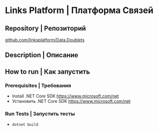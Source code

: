 # Links Platform | Платформа Связей
## Repository | Репозиторий
[github.com/linksplatform/Data.Doublets](https://github.com/linksplatform/Data.Doublets)

## Description | Описание

## How to run | Как запустить
### Prerequisites | Требования
* Install .NET Core SDK https://www.microsoft.com/net
* Установить .NET Core SDK https://www.microsoft.com/net

### Run Tests | Запустить тесты
* `dotnet build`
